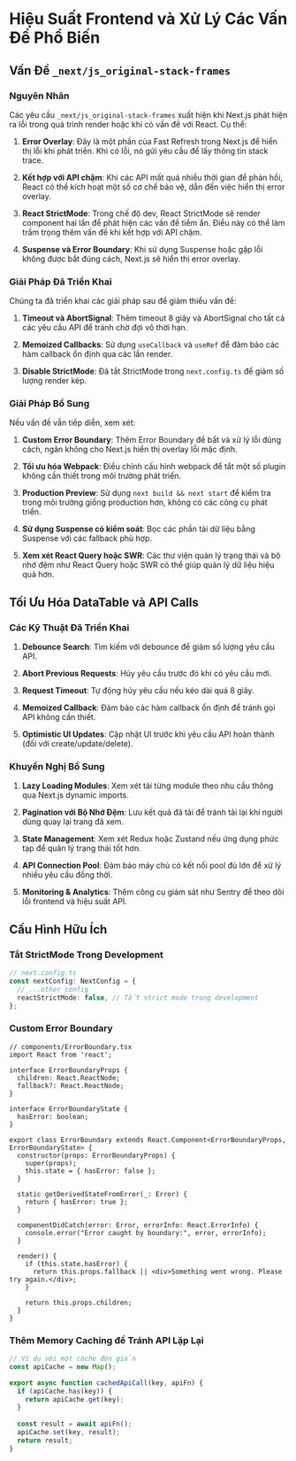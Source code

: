 # Hiệu Suất Frontend và Xử Lý Các Vấn Đề Phổ Biến

## Vấn Đề `_next/js_original-stack-frames`

### Nguyên Nhân

Các yêu cầu `_next/js_original-stack-frames` xuất hiện khi Next.js phát hiện ra lỗi trong quá trình render hoặc khi có vấn đề với React. Cụ thể:

1. **Error Overlay**: Đây là một phần của Fast Refresh trong Next.js để hiển thị lỗi khi phát triển. Khi có lỗi, nó gửi yêu cầu để lấy thông tin stack trace.

2. **Kết hợp với API chậm**: Khi các API mất quá nhiều thời gian để phản hồi, React có thể kích hoạt một số cơ chế bảo vệ, dẫn đến việc hiển thị error overlay.

3. **React StrictMode**: Trong chế độ dev, React StrictMode sẽ render component hai lần để phát hiện các vấn đề tiềm ẩn. Điều này có thể làm trầm trọng thêm vấn đề khi kết hợp với API chậm.

4. **Suspense và Error Boundary**: Khi sử dụng Suspense hoặc gặp lỗi không được bắt đúng cách, Next.js sẽ hiển thị error overlay.

### Giải Pháp Đã Triển Khai

Chúng ta đã triển khai các giải pháp sau để giảm thiểu vấn đề:

1. **Timeout và AbortSignal**: Thêm timeout 8 giây và AbortSignal cho tất cả các yêu cầu API để tránh chờ đợi vô thời hạn.
   
2. **Memoized Callbacks**: Sử dụng `useCallback` và `useRef` để đảm bảo các hàm callback ổn định qua các lần render.

3. **Disable StrictMode**: Đã tắt StrictMode trong `next.config.ts` để giảm số lượng render kép.

### Giải Pháp Bổ Sung

Nếu vấn đề vẫn tiếp diễn, xem xét:

1. **Custom Error Boundary**: Thêm Error Boundary để bắt và xử lý lỗi đúng cách, ngăn không cho Next.js hiển thị overlay lỗi mặc định.

2. **Tối ưu hóa Webpack**: Điều chỉnh cấu hình webpack để tắt một số plugin không cần thiết trong môi trường phát triển.

3. **Production Preview**: Sử dụng `next build && next start` để kiểm tra trong môi trường giống production hơn, không có các công cụ phát triển.

4. **Sử dụng Suspense có kiểm soát**: Bọc các phần tải dữ liệu bằng Suspense với các fallback phù hợp.

5. **Xem xét React Query hoặc SWR**: Các thư viện quản lý trạng thái và bộ nhớ đệm như React Query hoặc SWR có thể giúp quản lý dữ liệu hiệu quả hơn.

## Tối Ưu Hóa DataTable và API Calls

### Các Kỹ Thuật Đã Triển Khai

1. **Debounce Search**: Tìm kiếm với debounce để giảm số lượng yêu cầu API.

2. **Abort Previous Requests**: Hủy yêu cầu trước đó khi có yêu cầu mới.

3. **Request Timeout**: Tự động hủy yêu cầu nếu kéo dài quá 8 giây.

4. **Memoized Callback**: Đảm bảo các hàm callback ổn định để tránh gọi API không cần thiết.

5. **Optimistic UI Updates**: Cập nhật UI trước khi yêu cầu API hoàn thành (đối với create/update/delete).

### Khuyến Nghị Bổ Sung

1. **Lazy Loading Modules**: Xem xét tải từng module theo nhu cầu thông qua Next.js dynamic imports.

2. **Pagination với Bộ Nhớ Đệm**: Lưu kết quả đã tải để tránh tải lại khi người dùng quay lại trang đã xem.

3. **State Management**: Xem xét Redux hoặc Zustand nếu ứng dụng phức tạp để quản lý trạng thái tốt hơn.

4. **API Connection Pool**: Đảm bảo máy chủ có kết nối pool đủ lớn để xử lý nhiều yêu cầu đồng thời.

5. **Monitoring & Analytics**: Thêm công cụ giám sát như Sentry để theo dõi lỗi frontend và hiệu suất API.

## Cấu Hình Hữu Ích

### Tắt StrictMode Trong Development

```typescript
// next.config.ts
const nextConfig: NextConfig = {
  // ...other config
  reactStrictMode: false, // Tắt strict mode trong development
};
```

### Custom Error Boundary

```tsx
// components/ErrorBoundary.tsx
import React from 'react';

interface ErrorBoundaryProps {
  children: React.ReactNode;
  fallback?: React.ReactNode;
}

interface ErrorBoundaryState {
  hasError: boolean;
}

export class ErrorBoundary extends React.Component<ErrorBoundaryProps, ErrorBoundaryState> {
  constructor(props: ErrorBoundaryProps) {
    super(props);
    this.state = { hasError: false };
  }

  static getDerivedStateFromError(_: Error) {
    return { hasError: true };
  }

  componentDidCatch(error: Error, errorInfo: React.ErrorInfo) {
    console.error("Error caught by boundary:", error, errorInfo);
  }

  render() {
    if (this.state.hasError) {
      return this.props.fallback || <div>Something went wrong. Please try again.</div>;
    }

    return this.props.children;
  }
}
```

### Thêm Memory Caching để Tránh API Lặp Lại

```typescript
// Ví dụ với một cache đơn giản
const apiCache = new Map();

export async function cachedApiCall(key, apiFn) {
  if (apiCache.has(key)) {
    return apiCache.get(key);
  }
  
  const result = await apiFn();
  apiCache.set(key, result);
  return result;
}
```
